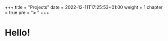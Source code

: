 +++
title = "Projects"
date = 2022-12-11T17:25:53+01:00
weight = 1
chapter = true
pre = "<b>> </b>"
+++

# Hello!
